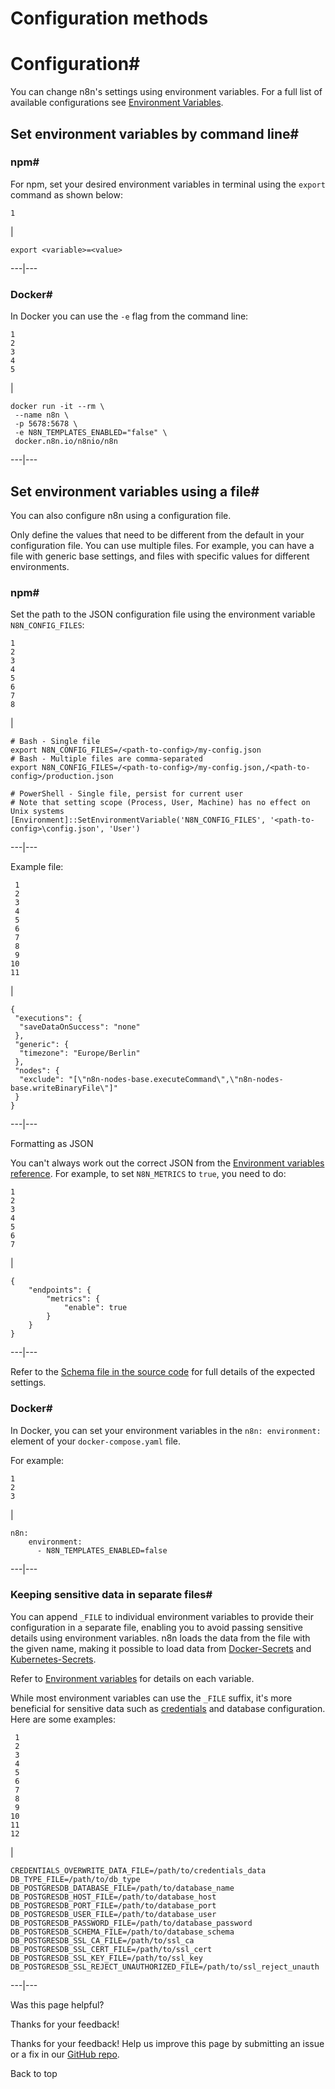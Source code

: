 # Configuration methods

[ ](https://github.com/n8n-io/n8n-docs/edit/main/docs/hosting/configuration/configuration-methods.md "Edit this page")

# Configuration#

You can change n8n's settings using environment variables. For a full list of available configurations see [Environment Variables](../environment-variables/).

## Set environment variables by command line#

### npm#

For npm, set your desired environment variables in terminal using the `export` command as shown below:
    
    
    1

| 
    
    
    export <variable>=<value>
      
  
---|---  
  
### Docker#

In Docker you can use the `-e` flag from the command line:
    
    
    1
    2
    3
    4
    5

| 
    
    
    docker run -it --rm \
     --name n8n \
     -p 5678:5678 \
     -e N8N_TEMPLATES_ENABLED="false" \
     docker.n8n.io/n8nio/n8n
      
  
---|---  
  
## Set environment variables using a file#

You can also configure n8n using a configuration file.

Only define the values that need to be different from the default in your configuration file. You can use multiple files. For example, you can have a file with generic base settings, and files with specific values for different environments.

### npm#

Set the path to the JSON configuration file using the environment variable `N8N_CONFIG_FILES`:
    
    
    1
    2
    3
    4
    5
    6
    7
    8

| 
    
    
    # Bash - Single file
    export N8N_CONFIG_FILES=/<path-to-config>/my-config.json
    # Bash - Multiple files are comma-separated
    export N8N_CONFIG_FILES=/<path-to-config>/my-config.json,/<path-to-config>/production.json
    
    # PowerShell - Single file, persist for current user
    # Note that setting scope (Process, User, Machine) has no effect on Unix systems
    [Environment]::SetEnvironmentVariable('N8N_CONFIG_FILES', '<path-to-config>\config.json', 'User')
      
  
---|---  
  
Example file:
    
    
     1
     2
     3
     4
     5
     6
     7
     8
     9
    10
    11

| 
    
    
    {
     "executions": {
      "saveDataOnSuccess": "none"
     },
     "generic": {
      "timezone": "Europe/Berlin"
     },
     "nodes": {
      "exclude": "[\"n8n-nodes-base.executeCommand\",\"n8n-nodes-base.writeBinaryFile\"]"
     }
    }
      
  
---|---  
  
Formatting as JSON

You can't always work out the correct JSON from the [Environment variables reference](../environment-variables/). For example, to set `N8N_METRICS` to `true`, you need to do:
    
    
    1
    2
    3
    4
    5
    6
    7

| 
    
    
    {
    	"endpoints": {
    		"metrics": {
    			"enable": true
    		}
    	}
    }
      
  
---|---  
  
Refer to the [Schema file in the source code](https://github.com/n8n-io/n8n/blob/master/packages/cli/src/config/schema.ts) for full details of the expected settings.

### Docker#

In Docker, you can set your environment variables in the `n8n: environment:` element of your `docker-compose.yaml` file.

For example:
    
    
    1
    2
    3

| 
    
    
    n8n:
        environment:
          - N8N_TEMPLATES_ENABLED=false
      
  
---|---  
  
### Keeping sensitive data in separate files#

You can append `_FILE` to individual environment variables to provide their configuration in a separate file, enabling you to avoid passing sensitive details using environment variables. n8n loads the data from the file with the given name, making it possible to load data from [Docker-Secrets](https://docs.docker.com/engine/swarm/secrets/) and [Kubernetes-Secrets](https://kubernetes.io/docs/concepts/configuration/secret/). 

Refer to [Environment variables](../environment-variables/) for details on each variable.

While most environment variables can use the `_FILE` suffix, it's more beneficial for sensitive data such as [credentials](../../../glossary/#credential-n8n) and database configuration. Here are some examples: 
    
    
     1
     2
     3
     4
     5
     6
     7
     8
     9
    10
    11
    12

| 
    
    
    CREDENTIALS_OVERWRITE_DATA_FILE=/path/to/credentials_data
    DB_TYPE_FILE=/path/to/db_type
    DB_POSTGRESDB_DATABASE_FILE=/path/to/database_name
    DB_POSTGRESDB_HOST_FILE=/path/to/database_host
    DB_POSTGRESDB_PORT_FILE=/path/to/database_port
    DB_POSTGRESDB_USER_FILE=/path/to/database_user
    DB_POSTGRESDB_PASSWORD_FILE=/path/to/database_password
    DB_POSTGRESDB_SCHEMA_FILE=/path/to/database_schema
    DB_POSTGRESDB_SSL_CA_FILE=/path/to/ssl_ca
    DB_POSTGRESDB_SSL_CERT_FILE=/path/to/ssl_cert
    DB_POSTGRESDB_SSL_KEY_FILE=/path/to/ssl_key
    DB_POSTGRESDB_SSL_REJECT_UNAUTHORIZED_FILE=/path/to/ssl_reject_unauth
      
  
---|---  
  
Was this page helpful? 

Thanks for your feedback! 

Thanks for your feedback! Help us improve this page by submitting an issue or a fix in our [GitHub repo](https://github.com/n8n-io/n8n-docs). 

Back to top 
